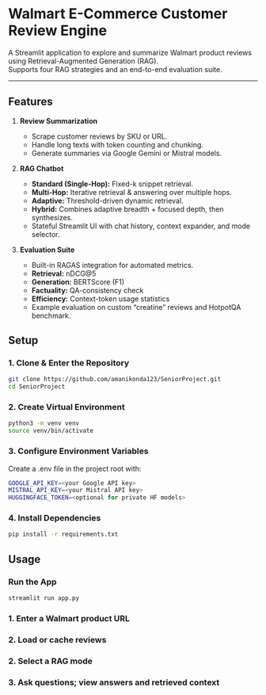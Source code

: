 # Walmart E-Commerce Customer Review Engine

A Streamlit application to explore and summarize Walmart product reviews using Retrieval-Augmented Generation (RAG).  
Supports four RAG strategies and an end-to-end evaluation suite.

---

## Features

1. **Review Summarization**

   - Scrape customer reviews by SKU or URL.
   - Handle long texts with token counting and chunking.
   - Generate summaries via Google Gemini or Mistral models.

2. **RAG Chatbot**

   - **Standard (Single-Hop):** Fixed-k snippet retrieval.
   - **Multi-Hop:** Iterative retrieval & answering over multiple hops.
   - **Adaptive:** Threshold-driven dynamic retrieval.
   - **Hybrid:** Combines adaptive breadth + focused depth, then synthesizes.
   - Stateful Streamlit UI with chat history, context expander, and mode selector.

3. **Evaluation Suite**
   - Built-in RAGAS integration for automated metrics.
   - **Retrieval:** nDCG@5
   - **Generation:** BERTScore (F1)
   - **Factuality:** QA-consistency check
   - **Efficiency:** Context-token usage statistics
   - Example evaluation on custom “creatine” reviews and HotpotQA benchmark.

## Setup

### 1. Clone & Enter the Repository

```bash
git clone https://github.com/amanikonda123/SeniorProject.git
cd SeniorProject
```

### 2. Create Virtual Environment

```bash
python3 -m venv venv
source venv/bin/activate
```

### 3. Configure Environment Variables

Create a .env file in the project root with:

```bash
GOOGLE_API_KEY=<your Google API key>
MISTRAL_API_KEY=<your Mistral API key>
HUGGINGFACE_TOKEN=<optional for private HF models>
```

### 4. Install Dependencies

```bash
pip install -r requirements.txt
```

## Usage

### Run the App

```bash
streamlit run app.py
```

### 1. Enter a Walmart product URL

### 2. Load or cache reviews

### 2. Select a RAG mode

### 3. Ask questions; view answers and retrieved context
